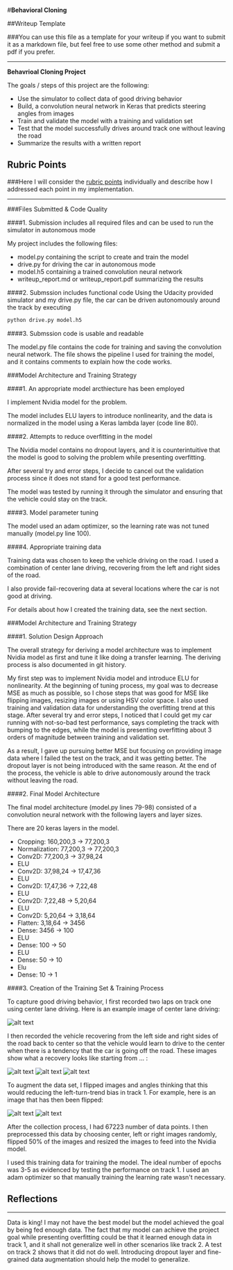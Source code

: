 #**Behavioral Cloning** 

##Writeup Template

###You can use this file as a template for your writeup if you want to submit it as a markdown file, but feel free to use some other method and submit a pdf if you prefer.

---

**Behavrioal Cloning Project**

The goals / steps of this project are the following:
* Use the simulator to collect data of good driving behavior
* Build, a convolution neural network in Keras that predicts steering angles from images
* Train and validate the model with a training and validation set
* Test that the model successfully drives around track one without leaving the road
* Summarize the results with a written report


[//]: # (Image References)

[image2]: ./examples/center.jpg "Center Image"
[image3]: ./examples/center_recover.jpg "Recovery Image"
[image4]: ./examples/center_recover2.jpg "Recovery Image"
[image5]: ./examples/center_recover3.jpg "Recovery Image"
[image6]: ./examples/center_to_flip.jpg "Normal Image"
[image7]: ./examples/center_flipped.jpg "Flipped Image"

## Rubric Points
###Here I will consider the [rubric points](https://review.udacity.com/#!/rubrics/432/view) individually and describe how I addressed each point in my implementation.  

---
###Files Submitted & Code Quality

####1. Submission includes all required files and can be used to run the simulator in autonomous mode

My project includes the following files:
* model.py containing the script to create and train the model
* drive.py for driving the car in autonomous mode
* model.h5 containing a trained convolution neural network 
* writeup_report.md or writeup_report.pdf summarizing the results

####2. Submssion includes functional code
Using the Udacity provided simulator and my drive.py file, the car can be driven autonomously around the track by executing 
```sh
python drive.py model.h5
```

####3. Submssion code is usable and readable

The model.py file contains the code for training and saving the convolution neural network. The file shows the pipeline I used for training the model, and it contains comments to explain how the code works.

###Model Architecture and Training Strategy

####1. An appropriate model arcthiecture has been employed

I implement Nvidia model for the problem.

The model includes ELU layers to introduce nonlinearity, and the data is normalized in the model using a Keras lambda layer (code line 80). 

####2. Attempts to reduce overfitting in the model

The Nvidia model contains no dropout layers, and it is counterintuitive that the model is good to solving the problem while presenting overfitting.

After several try and error steps, I decide to cancel out the validation process since it does not stand for a good test performance.

The model was tested by running it through the simulator and ensuring that the vehicle could stay on the track.

####3. Model parameter tuning

The model used an adam optimizer, so the learning rate was not tuned manually (model.py line 100).

####4. Appropriate training data

Training data was chosen to keep the vehicle driving on the road. I used a combination of center lane driving, recovering from the left and right sides of the road.

I also provide fail-recovering data at several locations where the car is not good at driving. 

For details about how I created the training data, see the next section. 

###Model Architecture and Training Strategy

####1. Solution Design Approach

The overall strategy for deriving a model architecture was to implement Nvidia model as first and tune it like doing a transfer learning.
The deriving process is also documented in git history.

My first step was to implement Nvidia model and introduce ELU for nonlinearity. At the beginning of tuning process, my goal was to decrease MSE as much as possible, so I chose steps that was good for MSE like flipping images, resizing images or using HSV color space. I also used training and validation data for understanding the overfitting trend at this stage. After several try and error steps, I noticed that I could get my car running with not-so-bad test performance, says completing the track with bumping to the edges, while the model is presenting overfitting about 3 orders of magnitude between training and validation set. 

As a result, I gave up pursuing better MSE but focusing on providing image data where I failed the test on the track, and it was getting better. The dropout layer is not being introduced with the same reason. 
At the end of the process, the vehicle is able to drive autonomously around the track without leaving the road.

####2. Final Model Architecture

The final model architecture (model.py lines 79-98) consisted of a convolution neural network with the following layers and layer sizes.

There are 20 keras layers in the model.

* Cropping: 160,200,3 -> 77,200,3
* Normalization: 77,200,3 -> 77,200,3
* Conv2D: 77,200,3 -> 37,98,24
* ELU
* Conv2D: 37,98,24 -> 17,47,36
* ELU
* Conv2D: 17,47,36 -> 7,22,48
* ELU
* Conv2D: 7,22,48 -> 5,20,64
* ELU
* Conv2D: 5,20,64 -> 3,18,64
* Flatten: 3,18,64 -> 3456
* Dense: 3456 -> 100
* ELU
* Dense: 100 -> 50
* ELU
* Dense: 50 -> 10
* Elu
* Dense: 10 -> 1

####3. Creation of the Training Set & Training Process

To capture good driving behavior, I first recorded two laps on track one using center lane driving. Here is an example image of center lane driving:

![alt text][image2]

I then recorded the vehicle recovering from the left side and right sides of the road back to center so that the vehicle would learn to drive to the center when there is a tendency that the car is going off the road. These images show what a recovery looks like starting from ... :

![alt text][image3]
![alt text][image4]
![alt text][image5]

To augment the data set, I flipped images and angles thinking that this would reducing the left-turn-trend bias in track 1. For example, here is an image that has then been flipped:

![alt text][image6]
![alt text][image7]

After the collection process, I had 67223 number of data points. I then preprocessed this data by choosing center, left or right images randomly, flipped 50% of the images and resized the images to feed into the Nvidia model.

I used this training data for training the model. The ideal number of epochs was 3-5 as evidenced by testing the performance on track 1. I used an adam optimizer so that manually training the learning rate wasn't necessary.

## Reflections

---

Data is king! I may not have the best model but the model achieved the goal by being fed enough data. The fact that my model can achieve the project goal while presenting overfitting could be that it learned enough data in track 1, and it shall not generalize well in other scenarios like track 2. A test on track 2 shows that it did not do well. Introducing dropout layer and fine-grained data augmentation should help the model to generalize.